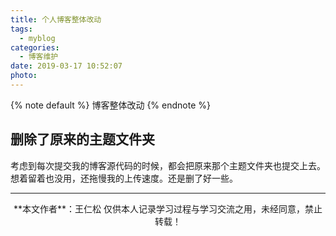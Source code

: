 ```yaml
---
title: 个人博客整体改动
tags:
  - myblog
categories:
  - 博客维护
date: 2019-03-17 10:52:07
photo:
---
```


{% note default %}
博客整体改动
{% endnote %}

<!-- more -->



## 删除了原来的主题文件夹
考虑到每次提交我的博客源代码的时候，都会把原来那个主题文件夹也提交上去。想着留着也没用，还拖慢我的上传速度。还是删了好一些。












--- 

<div align="center">
	**本文作者**：王仁松
	仅供本人记录学习过程与学习交流之用，未经同意，禁止转载！
</div>